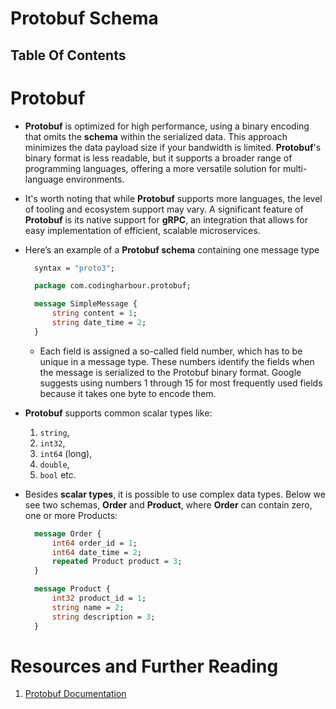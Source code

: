 # Protobuf Schema

## Table Of Contents

# Protobuf

- **Protobuf** is optimized for high performance, using a binary encoding that omits the **schema** within the serialized data. This approach minimizes the data payload size if your bandwidth is limited. **Protobuf**'s binary format is less readable, but it supports a broader range of programming languages, offering a more versatile solution for multi-language environments.
- It's worth noting that while **Protobuf** supports more languages, the level of tooling and ecosystem support may vary. A significant feature of **Protobuf** is its native support for **gRPC**, an integration that allows for easy implementation of efficient, scalable microservices.
- Here’s an example of a **Protobuf schema** containing one message type

  ```proto
    syntax = "proto3";

    package com.codingharbour.protobuf;

    message SimpleMessage {
        string content = 1;
        string date_time = 2;
    }
  ```

  - Each field is assigned a so-called field number, which has to be unique in a message type. These numbers identify the fields when the message is serialized to the Protobuf binary format. Google suggests using numbers 1 through 15 for most frequently used fields because it takes one byte to encode them.

- **Protobuf** supports common scalar types like:
  1. `string`,
  2. `int32`,
  3. `int64` (long),
  4. `double`,
  5. `bool` etc.
- Besides **scalar types**, it is possible to use complex data types. Below we see two schemas, **Order** and **Product**, where **Order** can contain zero, one or more Products:

  ```proto
    message Order {
        int64 order_id = 1;
        int64 date_time = 2;
        repeated Product product = 3;
    }

    message Product {
        int32 product_id = 1;
        string name = 2;
        string description = 3;
    }
  ```

# Resources and Further Reading

1. [Protobuf Documentation](https://protobuf.dev/overview/#scalar)
